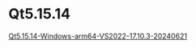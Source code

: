 # Qt5.15.14
[Qt5.15.14-Windows-arm64-VS2022-17.10.3-20240621](https://build-qt.fsu0413.me/5.15-series/5.15.11-for-windows/index.html)
